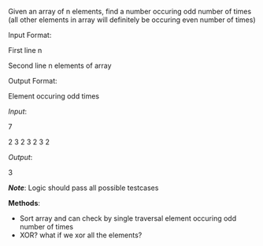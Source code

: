 Given an array of n elements, find a number occuring odd number of times (all other elements in array will definitely be occuring even number of times)

Input Format:

First line n

Second line n elements of array


Output Format:

Element occuring odd times


*Input*: 

7

2 3 2 3 2 3 2


*Output*: 

3


__*Note*__: Logic should pass all possible testcases


**Methods**:
- Sort array and can check by single traversal element occuring odd number of times
- XOR? what if we xor all the elements?
